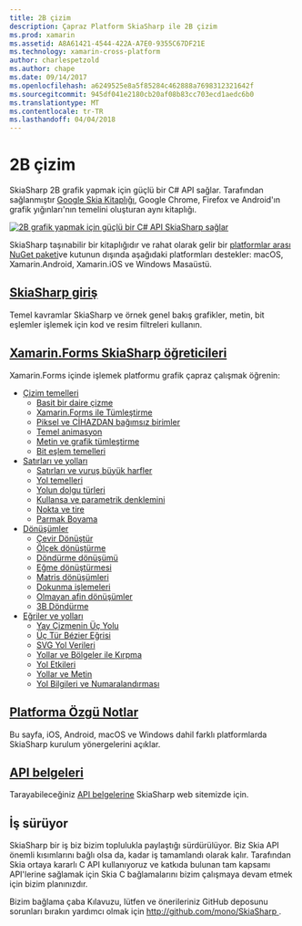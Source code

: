 ```yaml
---
title: 2B çizim
description: Çapraz Platform SkiaSharp ile 2B çizim
ms.prod: xamarin
ms.assetid: A8A61421-4544-422A-A7E0-9355C67DF21E
ms.technology: xamarin-cross-platform
author: charlespetzold
ms.author: chape
ms.date: 09/14/2017
ms.openlocfilehash: a6249525e8a5f85284c462888a7698312321642f
ms.sourcegitcommit: 945df041e2180cb20af08b83cc703ecd1aedc6b0
ms.translationtype: MT
ms.contentlocale: tr-TR
ms.lasthandoff: 04/04/2018
---
```

# <a name="2d-drawing"></a>2B çizim

SkiaSharp 2B grafik yapmak için güçlü bir C# API sağlar. Tarafından sağlanmıştır [Google Skia Kitaplığı](http://skia.org), Google Chrome, Firefox ve Android'ın grafik yığınları'nın temelini oluşturan aynı kitaplığı.

[![](images/ide-sml.png "2B grafik yapmak için güçlü bir C# API SkiaSharp sağlar")](images/ide.png#lightbox)

SkiaSharp taşınabilir bir kitaplığıdır ve rahat olarak gelir bir [platformlar arası NuGet paketi](https://www.nuget.org/packages/SkiaSharp)ve kutunun dışında aşağıdaki platformları destekler: macOS, Xamarin.Android, Xamarin.iOS ve Windows Masaüstü.

## <a name="introduction-to-skiasharpgraphics-gamesskiasharpintroductionmd"></a>[SkiaSharp giriş](~/graphics-games/skiasharp/introduction.md)

Temel kavramlar SkiaSharp ve örnek genel bakış grafikler, metin, bit eşlemler işlemek için kod ve resim filtreleri kullanın.

## <a name="skiasharp-tutorials-for-xamarinformsxamarin-formsuser-interfacegraphicsskiasharpindexmd"></a>[Xamarin.Forms SkiaSharp öğreticileri](~/xamarin-forms/user-interface/graphics/skiasharp/index.md)

Xamarin.Forms içinde işlemek platformu grafik çapraz çalışmak öğrenin:

- [Çizim temelleri](~/xamarin-forms/user-interface/graphics/skiasharp/basics/index.md)
  * [Basit bir daire çizme](~/xamarin-forms/user-interface/graphics/skiasharp/basics/circle.md)
  * [Xamarin.Forms ile Tümleştirme](~/xamarin-forms/user-interface/graphics/skiasharp/basics/integration.md)
  * [Piksel ve CİHAZDAN bağımsız birimler](~/xamarin-forms/user-interface/graphics/skiasharp/basics/pixels.md)
  * [Temel animasyon](~/xamarin-forms/user-interface/graphics/skiasharp/basics/animation.md)
  * [Metin ve grafik tümleştirme](~/xamarin-forms/user-interface/graphics/skiasharp/basics/text.md)
  * [Bit eşlem temelleri](~/xamarin-forms/user-interface/graphics/skiasharp/basics/bitmaps.md)
- [Satırları ve yolları](~/xamarin-forms/user-interface/graphics/skiasharp/paths/index.md)
  * [Satırları ve vuruş büyük harfler](~/xamarin-forms/user-interface/graphics/skiasharp/paths/lines.md)
  * [Yol temelleri](~/xamarin-forms/user-interface/graphics/skiasharp/paths/paths.md)
  * [Yolun dolgu türleri](~/xamarin-forms/user-interface/graphics/skiasharp/paths/fill-types.md)
  * [Kullansa ve parametrik denklemini](~/xamarin-forms/user-interface/graphics/skiasharp/paths/polylines.md)
  * [Nokta ve tire](~/xamarin-forms/user-interface/graphics/skiasharp/paths/dots.md)
  * [Parmak Boyama](~/xamarin-forms/user-interface/graphics/skiasharp/paths/finger-paint.md)
- [Dönüşümler](~/xamarin-forms/user-interface/graphics/skiasharp/transforms/index.md)
  * [Çevir Dönüştür](~/xamarin-forms/user-interface/graphics/skiasharp/transforms/translate.md)
  * [Ölçek dönüştürme](~/xamarin-forms/user-interface/graphics/skiasharp/transforms/scale.md)
  * [Döndürme dönüşümü](~/xamarin-forms/user-interface/graphics/skiasharp/transforms/rotate.md)
  * [Eğme dönüştürmesi](~/xamarin-forms/user-interface/graphics/skiasharp/transforms/skew.md)
  * [Matris dönüşümleri](~/xamarin-forms/user-interface/graphics/skiasharp/transforms/matrix.md)
  * [Dokunma işlemeleri](~/xamarin-forms/user-interface/graphics/skiasharp/transforms/touch.md)
  * [Olmayan afin dönüşümler](~/xamarin-forms/user-interface/graphics/skiasharp/transforms/non-affine.md)
  * [3B Döndürme](~/xamarin-forms/user-interface/graphics/skiasharp/transforms/3d-rotation.md)
- [Eğriler ve yolları](~/xamarin-forms/user-interface/graphics/skiasharp/curves/index.md)
  * [Yay Çizmenin Üç Yolu](~/xamarin-forms/user-interface/graphics/skiasharp/curves/arcs.md)
  * [Üç Tür Bézier Eğrisi](~/xamarin-forms/user-interface/graphics/skiasharp/curves/beziers.md)
  * [SVG Yol Verileri](~/xamarin-forms/user-interface/graphics/skiasharp/curves/path-data.md)
  * [Yollar ve Bölgeler ile Kırpma](~/xamarin-forms/user-interface/graphics/skiasharp/curves/clipping.md)
  * [Yol Etkileri](~/xamarin-forms/user-interface/graphics/skiasharp/curves/effects.md)
  * [Yollar ve Metin](~/xamarin-forms/user-interface/graphics/skiasharp/curves/text-paths.md)
  * [Yol Bilgileri ve Numaralandırması](~/xamarin-forms/user-interface/graphics/skiasharp/curves/information.md)

## <a name="platform-specific-notesgraphics-gamesskiasharpplatformmd"></a>[Platforma Özgü Notlar](~/graphics-games/skiasharp/platform.md)

Bu sayfa, iOS, Android, macOS ve Windows dahil farklı platformlarda SkiaSharp kurulum yönergelerini açıklar.

## <a name="api-documentationhttpsdeveloperxamarincomapinamespaceskiasharp"></a>[API belgeleri](https://developer.xamarin.com/api/namespace/SkiaSharp/)

Tarayabileceğiniz [API belgelerine](https://developer.xamarin.com/api/namespace/SkiaSharp/) SkiaSharp web sitemizde için.

## <a name="work-in-progress"></a>İş sürüyor

SkiaSharp bir iş biz bizim toplulukla paylaştığı sürdürülüyor. Biz Skia API önemli kısımlarını bağlı olsa da, kadar iş tamamlandı olarak kalır. Tarafından Skia ortaya kararlı C API kullanıyoruz ve katkıda bulunan tam kapsamı API'lerine sağlamak için Skia C bağlamalarını bizim çalışmaya devam etmek için bizim planınızdır.

Bizim bağlama çaba Kılavuzu, lütfen ve önerileriniz GitHub deposunu sorunları bırakın yardımcı olmak için [ http://github.com/mono/SkiaSharp ](http://github.com/mono/SkiaSharp).
